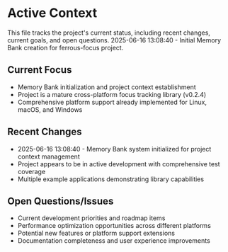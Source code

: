 # Active Context

This file tracks the project's current status, including recent changes, current goals, and open questions.
2025-06-16 13:08:40 - Initial Memory Bank creation for ferrous-focus project.

## Current Focus

-   Memory Bank initialization and project context establishment
-   Project is a mature cross-platform focus tracking library (v0.2.4)
-   Comprehensive platform support already implemented for Linux, macOS, and Windows

## Recent Changes

-   2025-06-16 13:08:40 - Memory Bank system initialized for project context management
-   Project appears to be in active development with comprehensive test coverage
-   Multiple example applications demonstrating library capabilities

## Open Questions/Issues

-   Current development priorities and roadmap items
-   Performance optimization opportunities across different platforms
-   Potential new features or platform support extensions
-   Documentation completeness and user experience improvements
